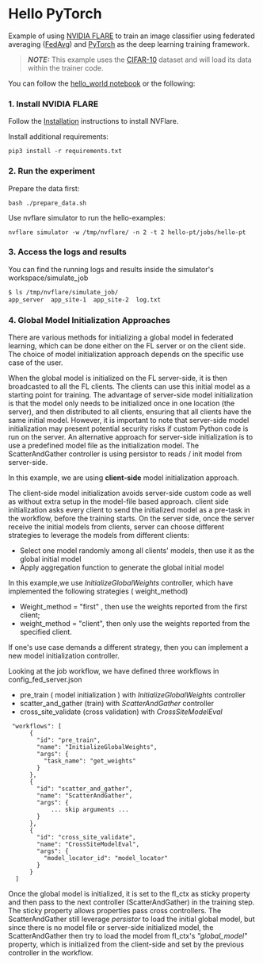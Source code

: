 # Hello PyTorch

Example of using [NVIDIA FLARE](https://nvflare.readthedocs.io/en/main/index.html) to train an image classifier
using federated averaging ([FedAvg](https://arxiv.org/abs/1602.05629))
and [PyTorch](https://pytorch.org/) as the deep learning training framework.

> **_NOTE:_** This example uses the [CIFAR-10](https://www.cs.toronto.edu/~kriz/cifar.html) dataset and will load its data within the trainer code.

You can follow the [hello_world notebook](../hello_world.ipynb) or the following:


### 1. Install NVIDIA FLARE

Follow the [Installation](https://nvflare.readthedocs.io/en/main/quickstart.html) instructions to install NVFlare.

Install additional requirements:

```
pip3 install -r requirements.txt
```

### 2. Run the experiment

Prepare the data first:

```
bash ./prepare_data.sh
```

Use nvflare simulator to run the hello-examples:

```
nvflare simulator -w /tmp/nvflare/ -n 2 -t 2 hello-pt/jobs/hello-pt
```

### 3. Access the logs and results

You can find the running logs and results inside the simulator's workspace/simulate_job

```bash
$ ls /tmp/nvflare/simulate_job/
app_server  app_site-1  app_site-2  log.txt

```

### 4. Global Model Initialization Approaches

There are various methods for initializing a global model in federated learning, which can be done either on the FL server or on the client side. The choice of model initialization approach depends on the specific use case of the user.

When the global model is initialized on the FL server-side, it is then broadcasted to all the FL clients. 
The clients can use this initial model as a starting point for training. 
The advantage of server-side model initialization is that the model only needs to be initialized once in one location 
(the server), and then distributed to all clients, ensuring that all clients have the same initial model. 
However, it is important to note that server-side model initialization may present potential security risks 
if custom Python code is run on the server. An alternative approach for server-side initialization is to use 
a predefined model file as the initialization model. The ScatterAndGather controller is using persistor to reads / init
model from server-side. 

In this example, we are using **client-side** model initialization approach. 

The client-side model initialization avoids server-side custom code as well as without extra setup in the model-file based approach.
client side initialization asks every client to send the initialized model as a pre-task in the workflow, before the training starts.
On the server side, once the server receive the initial models from clients, server can choose different strategies to leverage the models
from different clients:
* Select one model randomly among all clients' models, then use it as the global initial model
* Apply aggregation function to generate the global initial model

In this example,we use _InitializeGlobalWeights_ controller, which have implemented the following strategies ( weight_method)
* Weight_method = "first" , then use the weights reported from the first client;
* weight_method = "client", then only use the weights reported from the specified client.

If one's use case demands a different strategy, then you can implement a new model initialization controller.

Looking at the job workflow, we have defined three workflows in config_fed_server.json
  * pre_train ( model initialization )  with _InitializeGlobalWeights_ controller
  * scatter_and_gather (train) with _ScatterAndGather_ controller
  * cross_site_validate (cross validation) with _CrossSiteModelEval_

```
 "workflows": [
      {
        "id": "pre_train",
        "name": "InitializeGlobalWeights",
        "args": {
          "task_name": "get_weights"
        }
      },
      {
        "id": "scatter_and_gather",
        "name": "ScatterAndGather",
        "args": {
            ... skip arguments ...
        }
      },
      {
        "id": "cross_site_validate",
        "name": "CrossSiteModelEval",
        "args": {
          "model_locator_id": "model_locator"
        }
      }
  ]
```

Once the global model is initialized, it is set to the fl_ctx as sticky property and then pass to the 
next controller (ScatterAndGather) in the training step. The sticky property allows properties pass cross controllers. 
The ScatterAndGather still leverage _persistor_ to load the initial global model, but since there is no model file 
or server-side initialized model, the ScatterAndGather then try to load the model from fl_ctx's _"global_model"_ property, 
which is initialized from the client-side and set by the previous controller in the workflow. 
 



